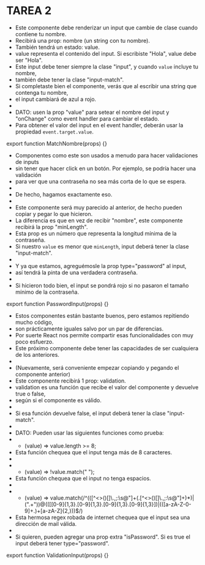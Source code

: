 # TAREA 2

* Este componente debe renderizar un input que cambie de clase cuando contiene tu nombre.
 * Recibirá una prop: nombre (un string con tu nombre).
 * También tendrá un estado: value.
 * value representa el contenido del input. Si escribiste "Hola", value debe ser "Hola".
 * Este input debe tener siempre la clase "input", y cuando `value` incluye tu nombre,
 * también debe tener la clase "input-match".
 * Si completaste bien el componente, verás que al escribir una string que contenga tu nombre,
 * el input cambiará de azul a rojo.
 *
 * DATO: usen la prop "value" para setear el nombre del input y "onChange" como event handler para cambiar el estado.
 * Para obtener el valor del input en el event handler, deberán usar la propiedad `event.target.value`.
 

export function MatchNombre(props) {}


 * Componentes como este son usados a menudo para hacer validaciones de inputs
 * sin tener que hacer click en un botón. Por ejemplo, se podría hacer una validación
 * para ver que una contraseña no sea más corta de lo que se espera.
 *
 * De hecho, hagamos exactamente eso.
 *
 * Este componente será muy parecido al anterior, de hecho pueden copiar y pegar lo que hicieron.
 * La diferencia es que en vez de recibir "nombre", este componente recibirá la prop "minLength".
 * Esta prop es un número que representa la longitud mínima de la contraseña.
 * Si nuestro `value` es menor que `minLength`, input deberá tener la clase "input-match".
 *
 * Y ya que estamos, agreguémosle la prop type="password" al input,
 * así tendrá la pinta de una verdadera contraseña.
 *
 * Si hicieron todo bien, el input se pondrá rojo si no pasaron el tamaño mínimo de la contraseña.
 

export function PasswordInput(props) {}


 * Estos componentes están bastante buenos, pero estamos repitiendo mucho código,
 * son prácticamente iguales salvo por un par de diferencias.
 * Por suerte React nos permite compartir esas funcionalidades con muy poco esfuerzo.
 * Este próximo componente debe tener las capacidades de ser cualquiera de los anteriores.
 *
 * (Nuevamente, será conveniente empezar copiando y pegando el componente anterior)
 * Este componente recibirá 1 prop: validation.
 * validation es una función que recibe el valor del componente y devuelve true o false,
 * según si el componente es válido.
 *
 * Si esa función devuelve false, el input deberá tener la clase "input-match".
 *
 * DATO: Pueden usar las siguientes funciones como prueba:
 * - (value) => value.length >= 8;
 *   Esta función chequea que el input tenga más de 8 caracteres.
 *
 * - (value) => !value.match(" ");
 *   Esta función chequea que el input no tenga espacios.
 *
 * - (value) => value.match(/^(([^<>()\[\]\\.,;:\s@"]+(\.[^<>()\[\]\\.,;:\s@"]+)*)|(".+"))@((\[[0-9]{1,3}\.[0-9]{1,3}\.[0-9]{1,3}\.[0-9]{1,3}])|(([a-zA-Z\-0-9]+\.)+[a-zA-Z]{2,}))$/)
 *   Esta hermosa regex robada de internet chequea que el input sea una dirección de mail válida.
 *
 * Si quieren, pueden agregar una prop extra "isPassword". Si es true el input deberá tener type="password".
 

export function ValidationInput(props) {}
